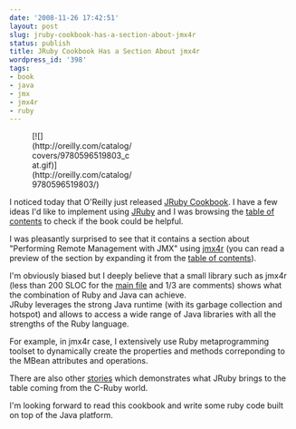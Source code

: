 ```yaml
---
date: '2008-11-26 17:42:51'
layout: post
slug: jruby-cookbook-has-a-section-about-jmx4r
status: publish
title: JRuby Cookbook Has a Section About jmx4r
wordpress_id: '398'
tags:
- book
- java
- jmx
- jmx4r
- ruby
---
```


<figure style="max-width: 180px">
[![](http://oreilly.com/catalog/covers/9780596519803_cat.gif)](http://oreilly.com/catalog/9780596519803/)
</figure>

I noticed today that O'Reilly just released [JRuby Cookbook][jruby-cookbook]. I have a few ideas I'd like to implement using [JRuby][jruby] and I was browsing the [table of contents][toc] to check if the book could be helpful.  

I was pleasantly surprised to see that it contains a section about "Performing Remote Management with JMX" using [jmx4r][jmx4r] (you can read a preview of the section by expanding it from the [table of contents][toc]).

I'm obviously biased but I  deeply believe that a small library such as jmx4r (less than 200 SLOC for the [main file][jmx4r.rb] and 1/3 are comments) shows what the combination of Ruby and Java can achieve.  
JRuby leverages the strong Java runtime (with its garbage collection and hotspot) and allows to access a wide range of Java libraries with all the strengths of the Ruby language.

For example, in jmx4r case, I extensively use Ruby metaprogramming toolset to dynamically create the properties and methods correponding to the MBean attributes and operations.

There are also other [stories][jruby-success-story] which demonstrates what JRuby brings to the table coming from the C-Ruby world.

I'm looking forward to read this cookbook and write some ruby code built on top of the Java platform.

[jruby-cookbook]: http://oreilly.com/catalog/9780596519803/
[toc]: http://oreilly.com/catalog/9780596519803/toc.html
[jmx4r]: http://code.google.com/p/jmx4r/
[jmx4r.rb]: http://github.com/jmesnil/jmx4r/tree/master/lib/jmx4r.rb
[jruby]: http://jruby.codehaus.org/
[jruby-success-story]: http://syntatic.wordpress.com/2008/11/25/the-closet-jrubyists/
